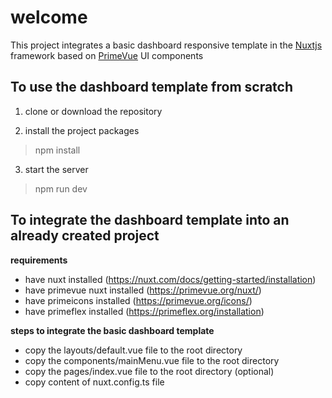 # welcome

This project integrates a basic dashboard responsive template in the [Nuxtjs](https://nuxt.com/) framework based on [PrimeVue](https://primevue.org/) UI components


## To use the dashboard template from scratch

 1. clone or download the repository

 2. install the project packages
> npm install

 3. start the server
> npm run dev


## To integrate the dashboard template into an already created project

**requirements**

- have nuxt installed (https://nuxt.com/docs/getting-started/installation)
- have primevue nuxt installed (https://primevue.org/nuxt/)
- have primeicons installed (https://primevue.org/icons/)
- have primeflex installed (https://primeflex.org/installation)


**steps to integrate the basic dashboard template**

- copy the layouts/default.vue file to the root directory
- copy the components/mainMenu.vue file to the root directory
- copy the pages/index.vue file to the root directory (optional)
- copy content of nuxt.config.ts file